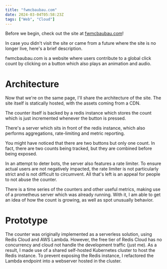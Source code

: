 ```yaml
---
title: "fwmcbaubau.com"
date: 2024-03-04T05:58:23Z
tags: ["Web", "Cloud"]
---
```


Before we begin, check out the site at [fwmcbaubau.com](fwmcbaubau.com)!

In case you didn't visit the site or came from a future where the site is no longer live, here's a brief description.

fwmcbaubau.com is a website where users contribute to a global click count by clicking on a button which also plays an animation and audio.

# Architecture

Now that we're on the same page, I'll share the architecture of the site. The site itself is statically hosted, with the assets coming from a CDN.

The counter itself is backed by a redis instance which stores the count which is just incremented whenever the button is pressed.

There's a server which sits in front of the redis instance, which also performs aggregations, rate-limiting and metric reporting.

You might have noticed that there are two buttons but only one count. In fact, there are two counts being tracked, but they are combined before being exposed.

In an attempt to deter bots, the server also features a rate limiter. 
To ensure actual users are not negatively impacted, the rate limiter is not particularly strict and is not difficult to circumvent.
All that's left is an appeal for people to not abuse the counter.

There is a time series of the counters and other useful metrics, making use of a prometheus server which was already running.
With it, I am able to get an idea of how the count is growing, as well as spot unusually behavior.

# Prototype

The counter was originally implemented as a serverless solution, using Redis Cloud and AWS Lambda.
However, the free tier of Redis Cloud has no concurrency and cloud not handle the development traffic (just me).
As a result, I made use of a shared self-hosted Kubernetes cluster to host the Redis instance. 
To prevent exposing the Redis instance, I refactored the Lambda endpoint into a webserver hosted in the cluster.